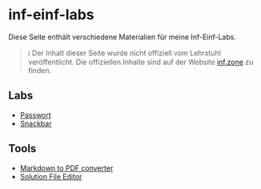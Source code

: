 # inf-einf-labs

Diese Seite enthält verschiedene Materialien für meine Inf-Einf-Labs.

> ℹ️ Der Inhalt dieser Seite wurde nicht offiziell vom Lehrstuhl veröffentlicht. Die offiziellen Inhalte sind auf der Website [inf.zone](https://inf.zone) zu finden.

## Labs

-   [Passwort](./password)
-   [Snackbar](./snackbar)

## Tools

-   [Markdown to PDF converter](./tool/markdown-to-pdf)
-   [Solution File Editor](./tool/solution-editor)
